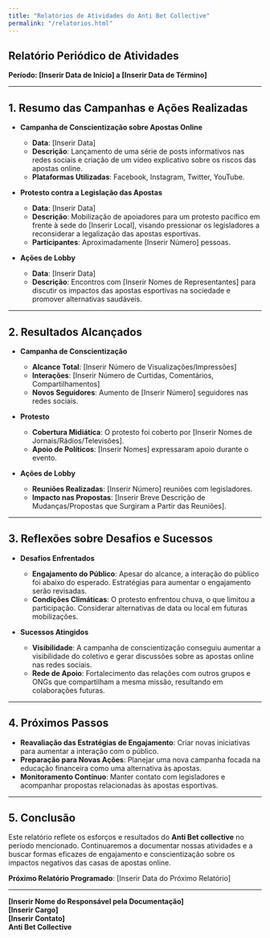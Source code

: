 ```yaml
---
title: "Relatórios de Atividades do Anti Bet Collective"
permalink: "/relatorios.html"
---
```



## Relatório Periódico de Atividades

**Período: [Inserir Data de Início] a [Inserir Data de Término]**

---

## 1. Resumo das Campanhas e Ações Realizadas

- **Campanha de Conscientização sobre Apostas Online**
  - **Data**: [Inserir Data]
  - **Descrição**: Lançamento de uma série de posts informativos nas redes sociais e criação de um vídeo explicativo sobre os riscos das apostas online.
  - **Plataformas Utilizadas**: Facebook, Instagram, Twitter, YouTube.

- **Protesto contra a Legislação das Apostas**
  - **Data**: [Inserir Data]
  - **Descrição**: Mobilização de apoiadores para um protesto pacífico em frente à sede do [Inserir Local], visando pressionar os legisladores a reconsiderar a legalização das apostas esportivas.
  - **Participantes**: Aproximadamente [Inserir Número] pessoas.

- **Ações de Lobby**
  - **Data**: [Inserir Data]
  - **Descrição**: Encontros com [Inserir Nomes de Representantes] para discutir os impactos das apostas esportivas na sociedade e promover alternativas saudáveis.

---

## 2. Resultados Alcançados

- **Campanha de Conscientização**
  - **Alcance Total**: [Inserir Número de Visualizações/Impressões]
  - **Interações**: [Inserir Número de Curtidas, Comentários, Compartilhamentos]
  - **Novos Seguidores**: Aumento de [Inserir Número] seguidores nas redes sociais.

- **Protesto**
  - **Cobertura Midiática**: O protesto foi coberto por [Inserir Nomes de Jornais/Rádios/Televisões].
  - **Apoio de Políticos**: [Inserir Nomes] expressaram apoio durante o evento.

- **Ações de Lobby**
  - **Reuniões Realizadas**: [Inserir Número] reuniões com legisladores.
  - **Impacto nas Propostas**: [Inserir Breve Descrição de Mudanças/Propostas que Surgiram a Partir das Reuniões].

---

## 3. Reflexões sobre Desafios e Sucessos

- **Desafios Enfrentados**
  - **Engajamento do Público**: Apesar do alcance, a interação do público foi abaixo do esperado. Estratégias para aumentar o engajamento serão revisadas.
  - **Condições Climáticas**: O protesto enfrentou chuva, o que limitou a participação. Considerar alternativas de data ou local em futuras mobilizações.

- **Sucessos Atingidos**
  - **Visibilidade**: A campanha de conscientização conseguiu aumentar a visibilidade do coletivo e gerar discussões sobre as apostas online nas redes sociais.
  - **Rede de Apoio**: Fortalecimento das relações com outros grupos e ONGs que compartilham a mesma missão, resultando em colaborações futuras.

---

## 4. Próximos Passos

- **Reavaliação das Estratégias de Engajamento**: Criar novas iniciativas para aumentar a interação com o público.
- **Preparação para Novas Ações**: Planejar uma nova campanha focada na educação financeira como uma alternativa às apostas.
- **Monitoramento Contínuo**: Manter contato com legisladores e acompanhar propostas relacionadas às apostas esportivas.

---

## 5. Conclusão

Este relatório reflete os esforços e resultados do **Anti Bet collective** no período mencionado. Continuaremos a documentar nossas atividades e a buscar formas eficazes de engajamento e conscientização sobre os impactos negativos das casas de apostas online.

**Próximo Relatório Programado**: [Inserir Data do Próximo Relatório] 

---

**[Inserir Nome do Responsável pela Documentação]**  
**[Inserir Cargo]**  
**[Inserir Contato]**  
**Anti Bet Collective**  
